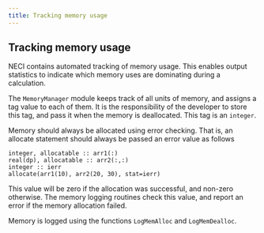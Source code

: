 ```yaml
---
title: Tracking memory usage
---
```


## Tracking memory usage

NECI contains automated tracking of memory usage. This enables output
statistics to indicate which memory uses are dominating during a
calculation.

The `MemoryManager` module keeps track of all units of memory, and
assigns a tag value to each of them. It is the responsibility of the
developer to store this tag, and pass it when the memory is deallocated.
This tag is an `integer`.

Memory should always be allocated using error checking. That is, an
allocate statement should always be passed an error value as follows

```Fortran
integer, allocatable :: arr1(:)
real(dp), allocatable :: arr2(:,:)
integer :: ierr
allocate(arr1(10), arr2(20, 30), stat=ierr)
```

This value will be zero if the allocation was successful, and non-zero
otherwise. The memory logging routines check this value, and report an
error if the memory allocation failed.

Memory is logged using the functions `LogMemAlloc` and `LogMemDealloc`.
